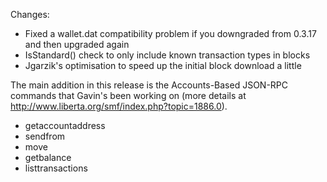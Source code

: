 Changes:
* Fixed a wallet.dat compatibility problem if you downgraded from 0.3.17 and then upgraded again
* IsStandard() check to only include known transaction types in blocks
* Jgarzik's optimisation to speed up the initial block download a little

The main addition in this release is the Accounts-Based JSON-RPC commands that Gavin's been working on (more details at http://www.liberta.org/smf/index.php?topic=1886.0).  
* getaccountaddress
* sendfrom
* move
* getbalance
* listtransactions
